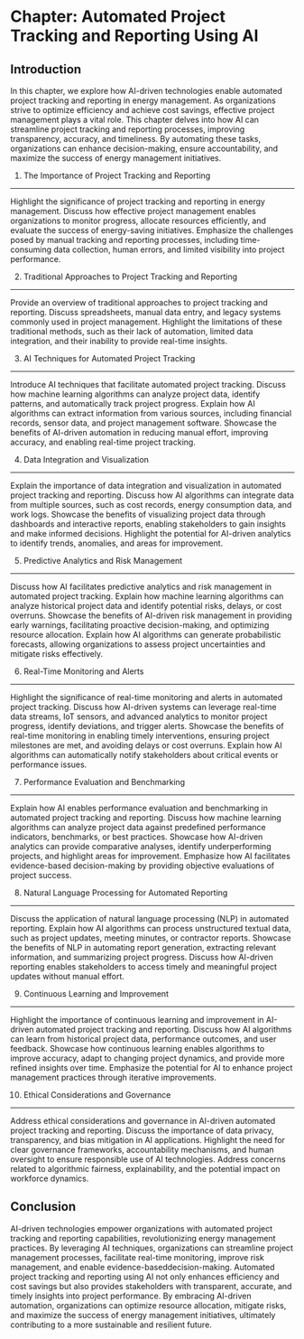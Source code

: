 Chapter: Automated Project Tracking and Reporting Using AI
==========================================================

Introduction
------------

In this chapter, we explore how AI-driven technologies enable automated project tracking and reporting in energy management. As organizations strive to optimize efficiency and achieve cost savings, effective project management plays a vital role. This chapter delves into how AI can streamline project tracking and reporting processes, improving transparency, accuracy, and timeliness. By automating these tasks, organizations can enhance decision-making, ensure accountability, and maximize the success of energy management initiatives.

1. The Importance of Project Tracking and Reporting
---------------------------------------------------

Highlight the significance of project tracking and reporting in energy management. Discuss how effective project management enables organizations to monitor progress, allocate resources efficiently, and evaluate the success of energy-saving initiatives. Emphasize the challenges posed by manual tracking and reporting processes, including time-consuming data collection, human errors, and limited visibility into project performance.

2. Traditional Approaches to Project Tracking and Reporting
-----------------------------------------------------------

Provide an overview of traditional approaches to project tracking and reporting. Discuss spreadsheets, manual data entry, and legacy systems commonly used in project management. Highlight the limitations of these traditional methods, such as their lack of automation, limited data integration, and their inability to provide real-time insights.

3. AI Techniques for Automated Project Tracking
-----------------------------------------------

Introduce AI techniques that facilitate automated project tracking. Discuss how machine learning algorithms can analyze project data, identify patterns, and automatically track project progress. Explain how AI algorithms can extract information from various sources, including financial records, sensor data, and project management software. Showcase the benefits of AI-driven automation in reducing manual effort, improving accuracy, and enabling real-time project tracking.

4. Data Integration and Visualization
-------------------------------------

Explain the importance of data integration and visualization in automated project tracking and reporting. Discuss how AI algorithms can integrate data from multiple sources, such as cost records, energy consumption data, and work logs. Showcase the benefits of visualizing project data through dashboards and interactive reports, enabling stakeholders to gain insights and make informed decisions. Highlight the potential for AI-driven analytics to identify trends, anomalies, and areas for improvement.

5. Predictive Analytics and Risk Management
-------------------------------------------

Discuss how AI facilitates predictive analytics and risk management in automated project tracking. Explain how machine learning algorithms can analyze historical project data and identify potential risks, delays, or cost overruns. Showcase the benefits of AI-driven risk management in providing early warnings, facilitating proactive decision-making, and optimizing resource allocation. Explain how AI algorithms can generate probabilistic forecasts, allowing organizations to assess project uncertainties and mitigate risks effectively.

6. Real-Time Monitoring and Alerts
----------------------------------

Highlight the significance of real-time monitoring and alerts in automated project tracking. Discuss how AI-driven systems can leverage real-time data streams, IoT sensors, and advanced analytics to monitor project progress, identify deviations, and trigger alerts. Showcase the benefits of real-time monitoring in enabling timely interventions, ensuring project milestones are met, and avoiding delays or cost overruns. Explain how AI algorithms can automatically notify stakeholders about critical events or performance issues.

7. Performance Evaluation and Benchmarking
------------------------------------------

Explain how AI enables performance evaluation and benchmarking in automated project tracking and reporting. Discuss how machine learning algorithms can analyze project data against predefined performance indicators, benchmarks, or best practices. Showcase how AI-driven analytics can provide comparative analyses, identify underperforming projects, and highlight areas for improvement. Emphasize how AI facilitates evidence-based decision-making by providing objective evaluations of project success.

8. Natural Language Processing for Automated Reporting
------------------------------------------------------

Discuss the application of natural language processing (NLP) in automated reporting. Explain how AI algorithms can process unstructured textual data, such as project updates, meeting minutes, or contractor reports. Showcase the benefits of NLP in automating report generation, extracting relevant information, and summarizing project progress. Discuss how AI-driven reporting enables stakeholders to access timely and meaningful project updates without manual effort.

9. Continuous Learning and Improvement
--------------------------------------

Highlight the importance of continuous learning and improvement in AI-driven automated project tracking and reporting. Discuss how AI algorithms can learn from historical project data, performance outcomes, and user feedback. Showcase how continuous learning enables algorithms to improve accuracy, adapt to changing project dynamics, and provide more refined insights over time. Emphasize the potential for AI to enhance project management practices through iterative improvements.

10. Ethical Considerations and Governance
-----------------------------------------

Address ethical considerations and governance in AI-driven automated project tracking and reporting. Discuss the importance of data privacy, transparency, and bias mitigation in AI applications. Highlight the need for clear governance frameworks, accountability mechanisms, and human oversight to ensure responsible use of AI technologies. Address concerns related to algorithmic fairness, explainability, and the potential impact on workforce dynamics.

Conclusion
----------

AI-driven technologies empower organizations with automated project tracking and reporting capabilities, revolutionizing energy management practices. By leveraging AI techniques, organizations can streamline project management processes, facilitate real-time monitoring, improve risk management, and enable evidence-baseddecision-making. Automated project tracking and reporting using AI not only enhances efficiency and cost savings but also provides stakeholders with transparent, accurate, and timely insights into project performance. By embracing AI-driven automation, organizations can optimize resource allocation, mitigate risks, and maximize the success of energy management initiatives, ultimately contributing to a more sustainable and resilient future.
